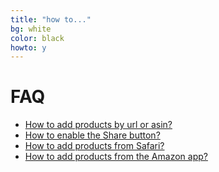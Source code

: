 ```yaml
---
title: "how to..."
bg: white
color: black
howto: y
---
```


# FAQ

- [How to add products by url or asin?](./faq#clipboard)
- [How to enable the Share button?](./faq#share)
- [How to add products from Safari?](./faq#safari)
- [How to add products from the Amazon app?](./faq#amazonapp)
